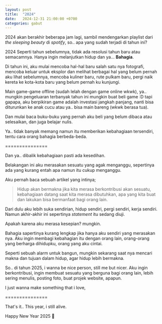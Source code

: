 ```yaml
---
layout: post
title:  "2024"
date:   2024-12-31 21:00:00 +0700
categories: gabut
---
```

2024 akan berakhir beberapa jam lagi, sambil mendengarkan playlist dari *the sleeping beauty* di *spotify*, so.. apa yang sudah terjadi di tahun ini?

2024 Seperti tahun sebelumnya, tidak ada resolusi tahun baru atau semacamnya. Hanya ingin melanjutkan hidup dan ya... **Bahagia**.

Di tahun ini, aku mulai mencoba hal-hal baru salah satu nya fotografi, mencoba keluar untuk eksplor dan melihat berbagai hal yang belum pernah aku lihat sebelumnya, mencoba kuliner baru, rute pulkam baru, pergi naik kereta ke kota-kota baru yang belum pernah ku kunjungi.

Main game-game offline (sudah lelah dengan game online wkwk), ya.. mungkin pengeluaran terbanyak tahun ini mungkin buat beli game :D tapi gapapa, aku berpikiran game adalah investasi jangkah panjang, nanti bisa diturunkan ke anak cucu atau ya.. bisa main bareng (wkwk berasa tua).

Dan mulai baca buku-buku yang pernah aku beli yang belum dibaca atau selesaikan, dan juga belajar nulis. 

Ya.. tidak banyak memang namun itu memberikan kebahagiaan tersendiri, tentu cara orang bahagia berbeda-beda.

===============

Dan ya.. dibalik kebahagiaan pasti ada kesedihan.

Belakangan ini aku merasakan sesuatu yang agak menganggu, sepertinya ada yang kurang entah apa namun itu cukup menganggu.

Aku pernah baca sebuah artikel yang intinya;

> Hidup akan bermakna jika kita merasa berkontribusi akan sesuatu, kebahagiaan datang saat kita merasa dibutuhkan, apa yang kita buat dan lakukan bisa bermanfaat bagi orang lain.

Dari dulu aku lebih suka sendirian, hidup sendiri, pergi sendiri, kerja sendiri. Namun akhir-akhir ini sepertinya *statement* itu sedang diuji.

Apakah karena aku merasa kesepian? mungkin.

Bahagia sapertinya kurang lengkap jika hanya aku sendiri yang merasakan nya. Aku ingin membagi kebahagian itu dengan orang lain, orang-orang yang berharga dihidupku, orang yang aku cintai.

Seperti sebuah alarm untuk bangun, mungkin sekarang saat nya mencari makna dan tujuan dalam hidup, agar hidup lebih bermakna.

So.. di tahun 2025, i wanna be nice person, still me but nicer. Aku ingin berkontribusi, ingin membuat sesuatu yang berguna bagi orang lain, lebih sering menulis, posting foto, buat projek website, apapun.

I just wanna make something that i love,

===============

That's it.. This year, i still alive.

Happy New Year 2025 🥳